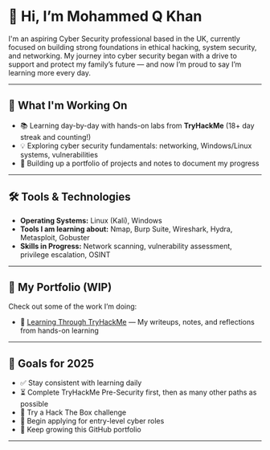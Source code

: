 # 👋 Hi, I’m Mohammed Q Khan  

I'm an aspiring Cyber Security professional based in the UK, currently focused on building strong foundations in ethical hacking, system security, and networking. My journey into cyber security began with a drive to support and protect my family’s future — and now I’m proud to say I’m learning more every day.

---

## 🧠 What I'm Working On

- 📚 Learning day-by-day with hands-on labs from **TryHackMe** (18+ day streak and counting!)
- 💡 Exploring cyber security fundamentals: networking, Windows/Linux systems, vulnerabilities
- 🔐 Building up a portfolio of projects and notes to document my progress

---

## 🛠️ Tools & Technologies

- **Operating Systems:** Linux (Kali), Windows
- **Tools I am learning about:** Nmap, Burp Suite, Wireshark, Hydra, Metasploit, Gobuster
- **Skills in Progress:** Network scanning, vulnerability assessment, privilege escalation, OSINT

---
## 📁 My Portfolio (WIP)

Check out some of the work I’m doing:

- 🔗 [Learning Through TryHackMe](https://github.com/MQKGitHub/learning-through-tryhackme) — My writeups, notes, and reflections from hands-on learning

---

## 🎯 Goals for 2025

- ✅ Stay consistent with learning daily  
- ⏳ Complete TryHackMe Pre-Security first, then as many other paths as possible  
- 🧪 Try a Hack The Box challenge  
- 📄 Begin applying for entry-level cyber roles  
- 📂 Keep growing this GitHub portfolio

---

<!--
**MQKGitHub/MQKGitHub** is a ✨ _special_ ✨ repository because its `README.md` (this file) appears on your GitHub profile.

Here are some ideas to get you started:

- 🔭 I’m currently working on ...
- 🌱 I’m currently learning ...
- 👯 I’m looking to collaborate on ...
- 🤔 I’m looking for help with ...
- 💬 Ask me about ...
- 📫 How to reach me: ...
- 😄 Pronouns: ...
- ⚡ Fun fact: ...
-->
